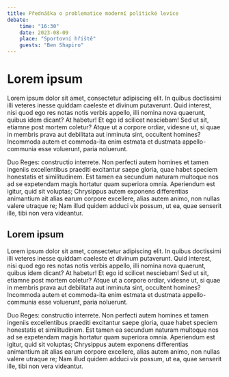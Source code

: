 ```yaml
---
title: Přednáška o problematice moderní politické levice
debate:
    time: "16:30"
    date: 2023-08-09
    place: "Sportovní hřiště"
    guests: "Ben Shapiro"
---
```


# Lorem ipsum
Lorem ipsum dolor sit amet, consectetur adipiscing elit. In quibus doctissimi illi veteres inesse quiddam caeleste et divinum putaverunt. Quid interest, nisi quod ego res notas notis verbis appello, illi nomina nova quaerunt, quibus idem dicant? At habetur! Et ego id scilicet nesciebam! Sed ut sit, etiamne post mortem coletur? Atque ut a corpore ordiar, videsne ut, si quae in membris prava aut debilitata aut inminuta sint, occultent homines? Incommoda autem et commoda-ita enim estmata et dustmata appello-communia esse voluerunt, paria noluerunt.

Duo Reges: constructio interrete. Non perfecti autem homines et tamen ingeniis excellentibus praediti excitantur saepe gloria, quae habet speciem honestatis et similitudinem. Est tamen ea secundum naturam multoque nos ad se expetendam magis hortatur quam superiora omnia. Aperiendum est igitur, quid sit voluptas; Chrysippus autem exponens differentias animantium ait alias earum corpore excellere, alias autem animo, non nullas valere utraque re; Nam illud quidem adduci vix possum, ut ea, quae senserit ille, tibi non vera videantur.

## Lorem ipsum

Lorem ipsum dolor sit amet, consectetur adipiscing elit. In quibus doctissimi illi veteres inesse quiddam caeleste et divinum putaverunt. Quid interest, nisi quod ego res notas notis verbis appello, illi nomina nova quaerunt, quibus idem dicant? At habetur! Et ego id scilicet nesciebam! Sed ut sit, etiamne post mortem coletur? Atque ut a corpore ordiar, videsne ut, si quae in membris prava aut debilitata aut inminuta sint, occultent homines? Incommoda autem et commoda-ita enim estmata et dustmata appello-communia esse voluerunt, paria noluerunt.

Duo Reges: constructio interrete. Non perfecti autem homines et tamen ingeniis excellentibus praediti excitantur saepe gloria, quae habet speciem honestatis et similitudinem. Est tamen ea secundum naturam multoque nos ad se expetendam magis hortatur quam superiora omnia. Aperiendum est igitur, quid sit voluptas; Chrysippus autem exponens differentias animantium ait alias earum corpore excellere, alias autem animo, non nullas valere utraque re; Nam illud quidem adduci vix possum, ut ea, quae senserit ille, tibi non vera videantur.